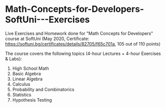 # Math-Concepts-for-Developers-SoftUni---Exercises
Live Exercises and Homework done for "Math Concepts for Developers" course at SoftUni (May 2020, Certificate: https://softuni.bg/certificates/details/82705/f65c701a, 105 out of 110 points)

The course covers the following topics (4-hour Lectures + 4-hour Exercises & Labs):

1.	High School Math
2.	Basic Algebra
3.	Linear Algebra
4.	Calculus
5.	Probability and Combinatorics
6.	Statistics
7.	Hypothesis Testing
